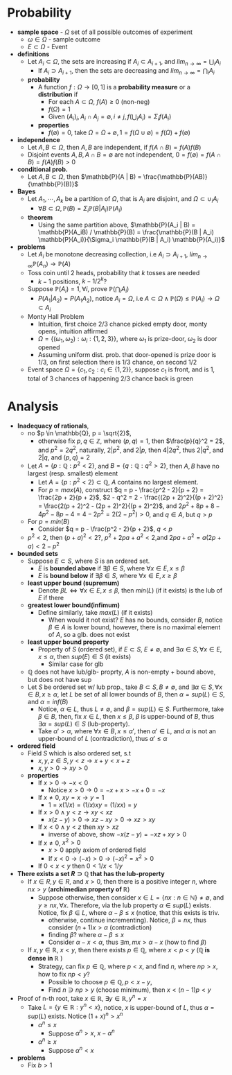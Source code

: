 # Probability
- **sample space** - $\Omega$ set of all possible outcomes of experiment
  - $\omega \in \Omega$ - sample outcome
  - $E \subset \Omega$ - Event
- **definitions**
  - Let $A_i \subset \Omega$, the sets are increasing if $A_{i} \subset A_{i + 1}$, and $lim_{n \rightarrow \infty} = \bigcup_i A_i$
    - If $A_i \supset A_{i + 1}$, then the sets are decreasing and $lim_{n \rightarrow \infty} = \bigcap_i A_i$
  - **probability**
    - A function $f : \Omega \rightarrow [0,1]$ is a **probability measure** or a **distribution** if
      - For each $A \subset \Omega$, $f(A) \geq 0$ (non-neg)
      - $f(\Omega) = 1$
      - Given $(A_i)_i, A_i \cap A_j = \emptyset, i \not = j, f(\bigcup_{i} A_i) = \Sigma_i f(A_i)$
    - **properties**
      - $f(\emptyset) = 0$, take $\Omega = \Omega + \emptyset, 1 = f(\Omega \cup \emptyset) = f(\Omega) + f(\emptyset)$
- **independence**
  - Let $A, B \subset \Omega$, then $A, B$ are independent, if $f(A \cap B) = f(A)f(B)$
  - Disjoint events $A, B, A \cap B = \emptyset$ are not independent, $0 = f(\emptyset) = f(A \cap B) = f(A)f(B) > 0$
- **conditional prob.**
  - Let $A, B \subset \Omega$, then $\mathbb{P}(A | B) = \frac{\mathbb{P}(AB)}{\mathbb{P}(B)}$
- **Bayes**
  - Let $A_1, \cdots, A_k$ be a partition of $\Omega$, that is $A_i$ are disjoint, and $\Omega \subset \cup_i A_i$
    - $\forall B \subset \Omega, \mathbb{P}(B) = \Sigma_i \mathbb{P}(B | A_i) \mathbb{P}(A_i)$
  - **theorem**
    - Using the same partition above, $\mathbb{P}(A_i | B) = \mathbb{P}(A_iB) / \mathbb{P}(B) = \frac{\mathbb{P}(B | A_i) \mathbb{P}(A_i)}{\Sigma_i \mathbb{P}(B | A_i) \mathbb{P}(A_i)}$
- **problems**
  - Let $A_i$ be monotone decreasing collection, i.e $A_i \supset A_{i + 1}$, $lim_{n \to \infty} \mathbb{P}(A_n) \rightarrow \mathbb{P}(A)$
  - Toss coin until 2 heads, probability that $k$ tosses are needed
    - $k - 1$ positions, $k - 1 / 2^k$?
  - Suppose $\mathbb{P}(A_i) = 1, \forall i$, prove $\mathbb{P}(\bigcap_i A_i)$
    - $P(A_1 | A_2) = P(A_1 A_2)$, notice $A_i = \Omega$, i.e $A\subset \Omega \land \mathbb{P}(\Omega) \leq \mathbb{P}(A_i) \rightarrow \Omega \subset A_i$
  - Monty Hall Problem
    - Intuition, first choice $2/3$ chance picked empty door, monty opens, intuition affirmed
    - $\Omega = \{(\omega_1, \omega_2) : \omega_i : \{1,2,3 \}\}$, where $\omega_1$ is prize-door, $\omega_2$ is door opened
    - Assuming uniform dist. prob. that door-opened is prize door is $1/3$, on first selection there is $1/3$ chance, on second $1/2$
  - Event space $\Omega = \{c_1, c_2 : c_i \in \{1,2\}\}$, suppose $c_1$ is front, and is $1$, total of 3 chances of happening $2/3$ chance back is green
# Analysis
 - **Inadequacy of rationals**, 
   - no $p \in \mathbb{Q}, p = \sqrt{2}$, 
     - otherwise fix $p, q \in \mathbb{Z}$, where $(p,q) = 1$, then $\frac{p}{q}^2 = 2$, and $p^2 = 2q^2$, naturally, $2 | p^2$, and $2 | p$, then $4 | 2q^2$, thus $2 | q^2$, and $2 | q$, and $(p, q) = 2$
   - Let $A = \{p : \mathbb{Q}: p^2 < 2\}$, and $B = \{q : \mathbb{Q} : q^2 > 2\}$, then $A, B$ have no largest (resp. smallest) element
     - Let $A = \{p : p^2 < 2\} \subset \mathbb{Q}$, $A$ contains no largest element.
      - For $p = max(A)$, construct $q = p - \frac{p^2 - 2}{p + 2} = \frac{2p + 2}{p + 2}$, $2 - q^2 = 2 - \frac{(2p + 2)^2}{(p + 2)^2} = \frac{2(p + 2)^2 - (2p + 2)^2}{(p + 2)^2}$, and $2p^2 + 8p  + 8 - 4p^2 - 8p - 4 = 4 - 2p^2 = 2(2 - p^2) > 0$, and $q \in A$, but $q > p$
    - For $p = min(B)$
      - Consider $q = p - \frac{p^2 - 2}{p + 2}$, $q < p$
    - $p^2 < 2$, then $(p + a)^2 < 2$?, $p^2 + 2pa + a^2 < 2$,and $2pa + a^2 = a(2p + a) < 2 - p^2$
- **bounded sets**
  - Suppose $E \subset S$, where $S$ is an ordered set.
    - $E$ is **bounded above** if $\exists \beta \in S$, where $\forall x \in E, x \leq \beta$
    - $E$ is **bound below** if $\exists \beta \in S$, where $\forall x \in E, x \geq \beta$
  - **least upper bound (supremum)**
    - Denote $\beta L \iff \forall x \in E, x \leq \beta$, then $min(L)$ (if it exists) is the lub of $E$ if there 
  - **greatest lower bound(infimum)**
    - Define similarly, take $max(L)$ (if it exists)
      - When would it not exist? $E$ has no bounds, consider $B$, notice $\beta \in A$ is lower bound, however, there is no maximal element of $A$, so a glb. does not exist
  - **least upper bound property** 
    - Property of $S$ (ordered set), if $E \subset S$, $E \not = \emptyset$, and $\exists \alpha \in S, \forall x \in E, x \leq \alpha$, then $sup(E) \in S$ (it exists)
      - Similar case for glb
  - $\mathbb{Q}$ does not have lub/glb- proprty, $A$ is non-empty + bound above, but does not have sup
  - Let $S$ be ordered set w/ lub prop., take $B \subset S, B \not= \emptyset$, and $\exists \alpha \in S, \forall x \in B, x \geq \alpha$, let $L$ be set of all lower bounds of $B$, then $\alpha = sup(L) \in S$, and $\alpha = inf(B)$
    - Notice, $\alpha \in L$, thus $L \not= \emptyset$, and $\beta = sup(L) \in S$. Furthermore, take $\beta \in B$, then, fix $x \in L$, then $x \leq \beta$, $\beta$ is upper-bound of $B$, thus $\exists \alpha = sup(L) \in S$ (lub-property).
    - Take $\alpha' > \alpha$, where $\forall x \in B, x \leq \alpha'$, then $\alpha' \in L$, and $\alpha$ is not an upper-bound of $L$ (contradiction), thus $\alpha' \leq \alpha$
- **ordered field**
  - Field $S$ which is also ordered set, s.t
    - $x, y, z \in S, y < z \to x + y < x + z$
    - $x, y > 0 \to xy > 0$
  - **properties**
    - If $x > 0 \rightarrow -x < 0$
      - Notice $x > 0 \rightarrow 0 = -x + x > -x + 0 = -x$
    - If $x \not= 0$, $xy = x \to y = 1$
      - $1 = x (1/x) = (1/x)xy = (1/x x) = y$
    - If $x > 0 \land y < z \to xy < xz$
      - $x(z - y) > 0 \rightarrow xz - xy > 0 \rightarrow xz > xy$
    - If $x < 0 \land y < z$ then $xy > xz$
      - inverse of above, show $-x(z - y) = -xz + xy > 0$
    - If $x \not= 0$, $x^2 > 0$
      - $x > 0$ apply axiom of ordered field
      - If $x < 0 \rightarrow (-x) > 0 \rightarrow (-x)^2 = x^2 > 0$
    - If $0 < x < y$ then $0 < 1/x < 1/y$
- **There exists a set $R \supset \mathbb{Q}$ that has the lub-property**
  - If $x \in R, y \in R$, and $x > 0$, then there is a positive integer $n$, where $nx > y$ (**archimedian property of $\mathbb{R}$**)
    - Suppose otherwise, then consider $x \in L = \{nx : n \in \mathbb{N}\} \not= \emptyset$, and $y \geq nx, \forall x$. Therefore, via the lub property $\alpha \in sup(L)$ exists. Notice, fix $\beta \in L$, where $\alpha - \beta \leq x$ (notice, that this exists is triv. 
      - otherwise, continue incrementing). Notice, $\beta = nx$, thus consider $(n + 1)x > \alpha$ (contradiction)
      - finding $\beta$? where $\alpha - \beta \leq x$
      - Consider $\alpha - x < \alpha$, thus $\exists m, mx > \alpha - x$ (how to find $\beta$)
  - If $x, y \in \mathbb{R}$, $x < y$, then there exists $p \in \mathbb{Q}$, where $x < p < y$ (**$\mathbb{Q}$ is dense in $\mathbb{R}$** )
    - Strategy, can fix $p \in \mathbb{Q}$, where $p < x$, and find $n$, where $np > x$, how to fix $np < y$?
      - Possible to choose $p \in \mathbb{Q}, p < x - y$, 
      - Find $n \ni np > y$ (choose minimum), then $x < (n - 1)p < y$
- Proof of n-th root, take $x \in \mathbb{R}$, $\exists y \in \mathbb{R}, y^n = x$
  - Take $L = \{y \in \mathbb{R}: y^n < x\}$, notice, $x$ is upper-bound of $L$, thus $\alpha = sup(L)$ exists. Notice $(1 + x)^n > x^n$
    - $\alpha^n \leq x$
      - Suppose $\alpha^n > x$, $x - \alpha^n$
    - $\alpha^n \geq x$
        - Suppose $\alpha^n < x$
- **problems**
  - Fix $b > 1$
